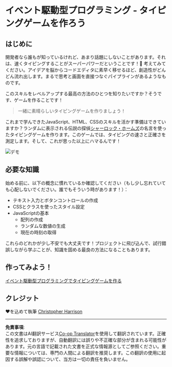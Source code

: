 <!--
CO_OP_TRANSLATOR_METADATA:
{
  "original_hash": "5adea7059676fcdb1b546ccd54c956c2",
  "translation_date": "2025-10-24T15:11:51+00:00",
  "source_file": "4-typing-game/README.md",
  "language_code": "ja"
}
-->
# イベント駆動型プログラミング - タイピングゲームを作ろう

## はじめに

開発者なら誰もが知っているけれど、あまり話題にしないことがあります。それは、速くタイピングすることがスーパーパワーだということです！🚀 考えてみてください。アイデアを脳からコードエディタに素早く移せるほど、創造性がどんどん流れ出します。まるで思考と画面を直接つなぐパイプラインがあるようなものです。

このスキルをレベルアップする最高の方法のひとつを知りたいですか？そうです、ゲームを作ることです！

> 一緒に素晴らしいタイピングゲームを作りましょう！

これまで学んできたJavaScript、HTML、CSSのスキルを活かす準備はできていますか？ランダムに表示される伝説の探偵[シャーロック・ホームズ](https://en.wikipedia.org/wiki/Sherlock_Holmes)の名言を使ったタイピングゲームを作ります。このゲームでは、タイピングの速さと正確さを測定します。そして、これが思った以上にハマるんです！

![デモ](../../../4-typing-game/images/demo.gif)

## 必要な知識

始める前に、以下の概念に慣れているか確認してください（もし少し忘れていても心配しないでください。誰でもそういう時があります！）：

- テキスト入力とボタンコントロールの作成
- CSSとクラスを使ったスタイル設定  
- JavaScriptの基本
  - 配列の作成
  - ランダムな数値の生成
  - 現在の時刻の取得

これらのどれかが少し不安でも大丈夫です！プロジェクトに飛び込んで、試行錯誤しながら学ぶことが、知識を固める最良の方法になることもあります。

## 作ってみよう！

[イベント駆動型プログラミングでタイピングゲームを作る](./typing-game/README.md)

## クレジット

♥️を込めて執筆 [Christopher Harrison](http://www.twitter.com/geektrainer)

---

**免責事項**:  
この文書はAI翻訳サービス[Co-op Translator](https://github.com/Azure/co-op-translator)を使用して翻訳されています。正確性を追求しておりますが、自動翻訳には誤りや不正確な部分が含まれる可能性があります。元の言語で記載された文書を正式な情報源としてご参照ください。重要な情報については、専門の人間による翻訳を推奨します。この翻訳の使用に起因する誤解や誤認について、当方は一切の責任を負いません。